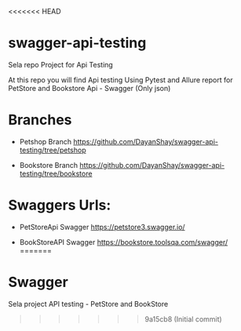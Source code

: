 <<<<<<< HEAD
# swagger-api-testing
Sela repo Project for Api Testing 

At this repo you will find Api testing Using Pytest and Allure report for PetStore and Bookstore Api - Swagger (Only json)

# Branches 

*  Petshop Branch
https://github.com/DayanShay/swagger-api-testing/tree/petshop

*  Bookstore Branch
https://github.com/DayanShay/swagger-api-testing/tree/bookstore


# Swaggers Urls:

*  PetStoreApi Swagger
https://petstore3.swagger.io/

* BookStoreAPI Swagger
https://bookstore.toolsqa.com/swagger/
=======
# Swagger
Sela project API testing - PetStore and BookStore
>>>>>>> 9a15cb8 (Initial commit)
